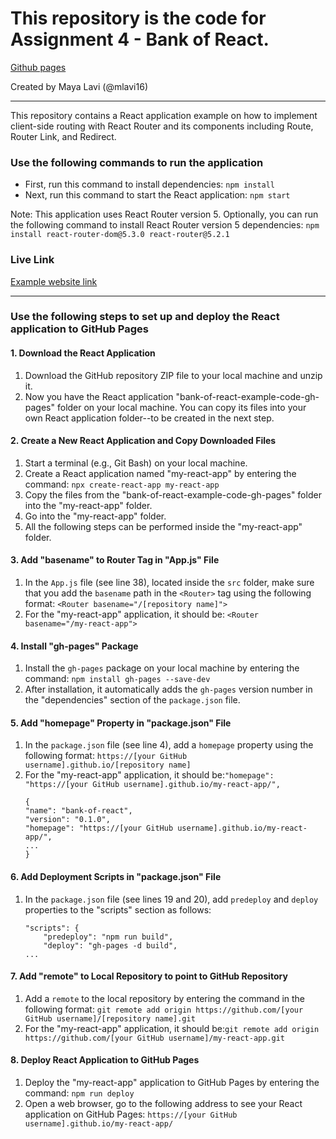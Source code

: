 # This repository is the code for Assignment 4 - Bank of React.

[Github pages](https://mlavi16.github.io/webdev-assignment-4-bank-of-react/)

Created by Maya Lavi (@mlavi16)

----------




This repository contains a React application example on how to implement client-side routing with React Router and its components including Route, Router Link, and Redirect.

### Use the following commands to run the application

- First, run this command to install dependencies:
```npm install```
- Next, run this command to start the React application:
```npm start```

Note: This application uses React Router version 5. Optionally, you can run the following command to install React Router version 5 dependencies:
```npm install react-router-dom@5.3.0 react-router@5.2.1```

### Live Link 
[Example website link](https://johnnylaicode.github.io/bank-of-react-example-code-gh-pages/)

----------
### Use the following steps to set up and deploy the React application to GitHub Pages
#### 1. Download the React Application
1. Download the GitHub repository ZIP file to your local machine and unzip it.
2. Now you have the React application "bank-of-react-example-code-gh-pages" folder on your local machine. You can copy its files into your own React application folder--to be created in the next step.

#### 2. Create a New React Application and Copy Downloaded Files
1. Start a terminal (e.g., Git Bash) on your local machine.
2. Create a React application named "my-react-app" by entering the command: `npx create-react-app my-react-app`
3. Copy the files from the "bank-of-react-example-code-gh-pages" folder into the "my-react-app" folder.
4. Go into the "my-react-app" folder.
5. All the following steps can be performed inside the "my-react-app" folder. 

#### 3. Add "basename" to Router Tag in "App.js" File
1. In the `App.js` file (see line 38), located inside the `src` folder, make sure that you add the `basename` path in the `<Router>` tag using the following format: `<Router basename="/[repository name]">`
2. For the "my-react-app" application, it should be: `<Router basename="/my-react-app">`

#### 4. Install "gh-pages" Package
1. Install the `gh-pages` package on your local machine by entering the command: `npm install gh-pages --save-dev`
2. After installation, it automatically adds the `gh-pages` version number in the "dependencies" section of the `package.json` file.

#### 5. Add "homepage" Property in "package.json" File
1. In the `package.json` file (see line 4), add a `homepage` property using the following format: `https://[your GitHub username].github.io/[repository name]`
2. For the "my-react-app" application, it should be:`"homepage": "https://[your GitHub username].github.io/my-react-app/",` 
    ```
    {
    "name": "bank-of-react",
    "version": "0.1.0",
    "homepage": "https://[your GitHub username].github.io/my-react-app/",
    ...
    }
    ```

#### 6. Add Deployment Scripts in "package.json" File
1. In the `package.json` file (see lines 19 and 20), add `predeploy` and `deploy` properties to the "scripts" section as follows:
    ```
    "scripts": {
        "predeploy": "npm run build",
        "deploy": "gh-pages -d build",
    ...
    ```

#### 7. Add "remote" to Local Repository to point to GitHub Repository
1. Add a `remote` to the local repository by entering the command in the following format: `git remote add origin https://github.com/[your GitHub username]/[repository name].git`
2. For the "my-react-app" application, it should be:`git remote add origin https://github.com/[your GitHub username]/my-react-app.git` 

#### 8. Deploy React Application to GitHub Pages
1. Deploy the "my-react-app" application to GitHub Pages by entering the command: `npm run deploy`
2. Open a web browser, go to the following address to see your React application on GitHub Pages: `https://[your GitHub username].github.io/my-react-app/` 
